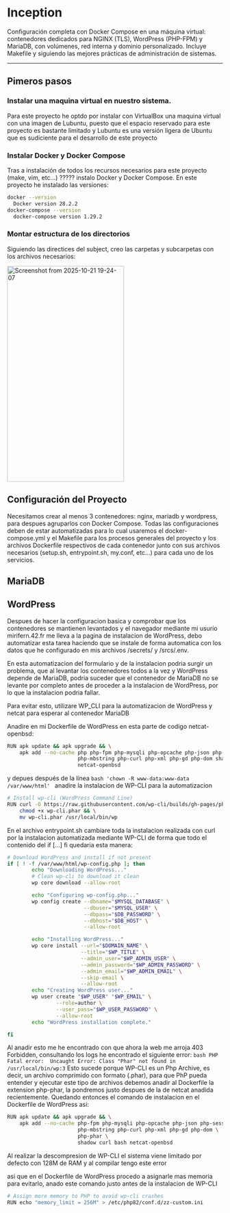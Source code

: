 # Inception
Configuración completa con Docker Compose en una máquina virtual: contenedores dedicados para NGINX (TLS), WordPress (PHP-FPM) y MariaDB, con volúmenes, red interna y dominio personalizado. Incluye Makefile y siguiendo las mejores prácticas de administración de sistemas.

---

## Pimeros pasos
### Instalar una maquina virtual en nuestro sistema.
Para este proyecto he optdo por instalar con VirtualBox una maquina virtual con una imagen de Lubuntu, puesto que el espacio reservado para este proyecto es bastante limitado y Lubuntu es una versión ligera de Ubuntu que es sudiciente para el desarrollo de este proyecto

### Instalar Docker y Docker Compose
Tras a instalación de todos los recursos necesarios para este proyecto (make, vim, etc...) ????? instalo Docker y Docker Compose. En este proyecto he instalado las versiones:
``` bash
docker --version
  Docker version 28.2.2
docker-compose --version
  docker-compose version 1.29.2
```

### Montar estructura de los directorios
Siguiendo las directices del subject, creo las carpetas y subcarpetas con los archivos necesarios:

<img width="273" height="504" alt="Screenshot from 2025-10-21 19-24-07" src="https://github.com/user-attachments/assets/647df9a5-79ee-4897-9c48-a2840c8d224a" />


## Configuración del Proyecto
Necesitamos crear al menos 3 contenedores: nginx, mariadb y wordpress, para despues agruparlos con Docker Compose.
Todas las configuraciones deben de estar automatizadas para lo cual usaremos el docker-compose.yml y el Makefile para los procesos generales del proyecto y los archivos Dockerfile respectivos de cada contenedor junto con sus archivos necesarios (setup.sh, entrypoint.sh, my.conf, etc...) para cada uno de los servicios.

## MariaDB

## WordPress
Despues de hacer la configuracion basica y comprobar que los contenedores se mantienen levantados y el navegador mediante mi usurio mirifern.42.fr me lleva a la pagina de instalacion de WordPress, debo automatizar esta tarea haciendo que se instale de forma automatica con los datos que he configurado en mis archivos /secrets/ y /srcs/.env.

En esta automatizacion del formulario y de la instalacion podria surgir un problema, que al levantar los contenedores todos a la vez y WordPress depende de MariaDB, podria suceder que el contenedor de MariaDB no se levante por completo antes de proceder a la instalacion de WordPress, por lo que la instalacion podria fallar.

Para evitar esto, utilizare WP_CLI para la automatizacion de WordPress y netcat para esperar al contenedor MariaDB

Anadire en mi Dockerfile de WordPress en esta parte de codigo netcat-openbsd:
```bash
RUN apk update && apk upgrade && \
    apk add --no-cache php php-fpm php-mysqli php-opcache php-json php-session \
                       php-mbstring php-curl php-xml php-gd php-dom shadow curl bash \
                       netcat-openbsd
```
y depues después de la línea  ```bash 'chown -R www-data:www-data /var/www/html' ``` anadire la instalacion de WP-CLI para la automatizacion
```bash
# Install wp-cli (WordPress Command Line)
RUN curl -O https://raw.githubusercontent.com/wp-cli/builds/gh-pages/phar/wp-cli.phar && \
    chmod +x wp-cli.phar && \
    mv wp-cli.phar /usr/local/bin/wp
```

En el archivo entrypoint.sh cambiare toda la instalacion realizada con curl por la instalacion automatizada mediante WP-CLI de forma que todo el contenido del if [...] fi quedaria esta manera:
```bash
# Download WordPress and install if not present
if [ ! -f /var/www/html/wp-config.php ]; then
        echo "Downloading WordPress..."
        # Clean wp-cli to download it clean
        wp core download --allow-root

        echo "Configuring wp-config.php..."
        wp config create --dbname="$MYSQL_DATABASE" \
                         --dbuser="$MYSQL_USER" \
                         --dbpass="$DB_PASSWORD" \
                         --dbhost="$DB_HOST" \
                         --allow-root

        echo "Installing WordPress..."
        wp core install --url="$DOMAIN_NAME" \
                        --title="$WP_TITLE" \
                        --admin_user="$WP_ADMIN_USER" \
                        --admin_password="$WP_ADMIN_PASSWORD" \
                        --admin_email="$WP_ADMIN_EMAIL" \
                        --skip-email \
                        --allow-root
        echo "Creating WordPress user..."
        wp user create "$WP_USER" "$WP_EMAIL" \
                --role=author \
                --user_pass="$WP_USER_PASSWORD" \
                --allow-root
        echo "WordPress installation complete."

fi
```

Al anadir esto me he encontrado con que ahora la web me arroja 403 Forbidden, consultando los logs he encontrado el siguiente error: ```bash PHP Fatal error:  Uncaught Error: Class "Phar" not found in /usr/local/bin/wp:3```
Esto sucede porque WP-CLI es un Php Archive, es decir, un archivo comprimido con formato (.phar), para que PhP pueda entender y ejecutar este tipo de archivos debemos anadir al Dockerfile la extension php-phar, la pondremos justo despues de la de netcat anadida recientemente. Quedando entonces el comando de instalacion en el Dockerfile de WordPress asi:
```bash
RUN apk update && apk upgrade && \
    apk add --no-cache php-fpm php-mysqli php-opcache php-json php-session \
                       php-mbstring php-curl php-xml php-gd php-dom \
                       php-phar \
                       shadow curl bash netcat-openbsd
```

Al realizar la descompresion de WP-CLI el sistema viene limitado por defecto con 128M de RAM y al compilar tengo este error

asi que en el Dockerfile de WordPress procedo a asignarle mas memoria para evitarlo, anado este comando justo antes de la instalacion de WP-CLI
```bash
# Assign more memory to PHP to avoid wp-cli crashes
RUN echo "memory_limit = 256M" > /etc/php82/conf.d/zz-custom.ini
```
